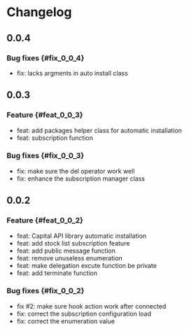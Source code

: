 # Changelog

## 0.0.4

### Bug fixes {#fix_0_0_4}

* fix: lacks argments in auto install class

## 0.0.3

### Feature {#feat_0_0_3}

* feat: add packages helper class for automatic installation
* feat: subscription function

### Bug fixes {#fix_0_0_3}

* fix: make sure the del operator work well
* fix: enhance the subscription manager class

## 0.0.2

### Feature {#feat_0_0_2}

* feat: Capital API library automatic installation
* feat: add stock list subscription feature
* feat: add public message function
* feat: remove unuseless enumeration
* feat: make delegation excute function be private
* feat: add terminate function

### Bug fixes {#fix_0_0_2}

* fix #2: make sure hook action work after connected
* fix: correct the subscription configuration load
* fix: correct the enumeration value
